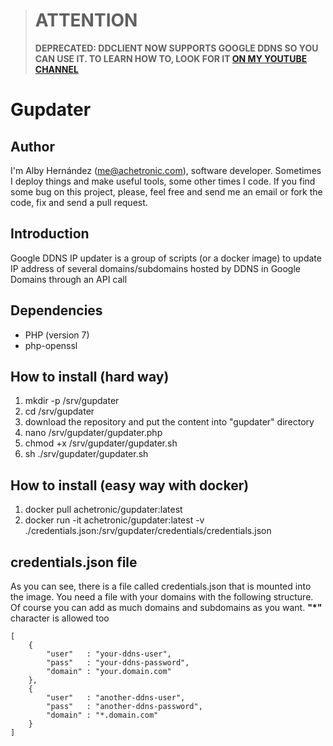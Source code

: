 > # ATTENTION
> **DEPRECATED: DDCLIENT NOW SUPPORTS GOOGLE DDNS SO YOU CAN USE IT. TO LEARN HOW TO, LOOK FOR IT [ON MY YOUTUBE CHANNEL](http://youtube.com/achetronic)**


# Gupdater

## Author
I'm Alby Hernández (me@achetronic.com), software developer. Sometimes I deploy things and make 
useful tools, some other times I code. If you find some bug on this project, please, feel free 
and send me an email or fork the code, fix and send a pull request.

## Introduction 
Google DDNS IP updater is a group of scripts (or a docker image) to update IP address of several 
domains/subdomains hosted by DDNS in Google Domains through an API call

## Dependencies
* PHP (version 7)
* php-openssl

## How to install (hard way)
1.  mkdir -p /srv/gupdater
2.  cd /srv/gupdater
3.  download the repository and put the content into "gupdater" directory 
4.  nano /srv/gupdater/gupdater.php
5.  chmod +x /srv/gupdater/gupdater.sh
6.  sh ./srv/gupdater/gupdater.sh

## How to install (easy way with docker)
1.  docker pull achetronic/gupdater:latest
2.  docker run -it achetronic/gupdater:latest -v ./credentials.json:/srv/gupdater/credentials/credentials.json

## credentials.json file
As you can see, there is a file called credentials.json that is mounted into the image. You need a file with your domains with the following structure. Of course you can add as much domains and subdomains as you want. **"*"** character is allowed too
```
[
    {
        "user"   : "your-ddns-user",
        "pass"   : "your-ddns-password",
        "domain" : "your.domain.com"
    },
    {
        "user"   : "another-ddns-user",
        "pass"   : "another-ddns-password",
        "domain" : "*.domain.com"
    }
]

```
